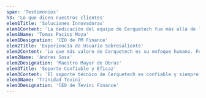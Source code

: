 ```yaml
---
span: 'Testimonios'
h3: 'Lo que dicen nuestros clientes'
elem1Title: 'Soluciones Innovadoras'
elem1Content: 'La dedicación del equipo de Cerquetech fue más allá de lo esperado. Personalmente, siempre sentí que realmente les importaba el éxito de nuestro proyecto.'
elem1Name: 'Tomas Pacios Moya'
elem1Designation: 'CEO de PM Finance'
elem2Title: 'Experiencia de Usuario Sobresaliente'
elem2Content: 'Lo que más valoro de Cerquetech es su enfoque humano. Fernando, de su equipo, fue particularmente atento; su habilidad para escuchar y entender nuestras preocupaciones transformó completamente nuestra forma de trabajar.'
elem2Name: 'Andres Sosa'
elem2Designation: 'Maestro Mayor de Obras'
elem3Title: 'Soporte Confiable y Eficaz'
elem3Content: 'El soporte técnico de Cerquetech es confiable y siempre accesible. Su capacidad para solucionar problemas rápidamente y con eficacia nos ha ayudado a mantener nuestras operaciones funcionando sin problemas.'
elem3Name: 'Trinidad Tevini'
elem3Designation: 'CEO de Tevini Finance'
---
```

